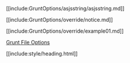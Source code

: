 [[include:GruntOptions/asjsstring/asjsstring.md]]

[[include:GruntOptions/override/notice.md]]

[[include:GruntOptions/override/example01.md]]

[Grunt File Options](../)  

[[include:style/heading.html]]